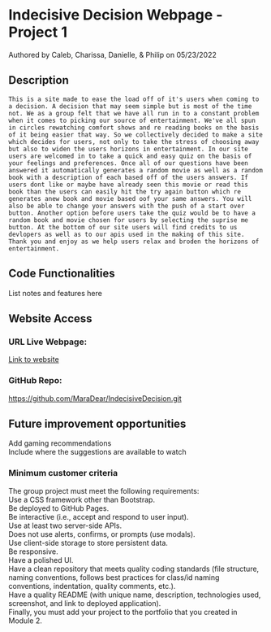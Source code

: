 # Indecisive Decision Webpage - Project 1

Authored by Caleb, Charissa, Danielle, & Philip on 05/23/2022

## Description

    This is a site made to ease the load off of it's users when coming to a decision. A decision that may seem simple but is most of the time not. We as a group felt that we have all run in to a constant problem when it comes to picking our source of entertainment. We've all spun in circles rewatching comfort shows and re reading books on the basis of it being easier that way. So we collectively decided to make a site which decides for users, not only to take the stress of choosing away but also to widen the users horizons in entertainment. In our site users are welcomed in to take a quick and easy quiz on the basis of your feelings and preferences. Once all of our questions have been answered it automatically generates a random movie as well as a random book with a description of each based off of the users answers. If users dont like or maybe have already seen this movie or read this book than the users can easily hit the try again button which re generates anew book and movie based oof your same answers. You will also be able to change your answers with the push of a start over button. Another option before users take the quiz would be to have a random book and movie chosen for users by selecting the suprise me button. At the bottom of our site users will find credits to us devlopers as well as to our apis used in the making of this site. Thank you and enjoy as we help users relax and broden the horizons of entertainment.

## Code Functionalities

List notes and features here<br />

## Website Access

### URL Live Webpage:

[Link to website](https://maradear.github.io/IndecisiveDecision/)

### GitHub Repo:

https://github.com/MaraDear/IndecisiveDecision.git

## Future improvement opportunities

Add gaming recommendations<br />
Include where the suggestions are available to watch<br />

### Minimum customer criteria

The group project must meet the following requirements:<br />
Use a CSS framework other than Bootstrap.<br />
Be deployed to GitHub Pages.<br />
Be interactive (i.e., accept and respond to user input).<br />
Use at least two server-side APIs.<br />
Does not use alerts, confirms, or prompts (use modals).<br />
Use client-side storage to store persistent data.<br />
Be responsive.<br />
Have a polished UI.<br />
Have a clean repository that meets quality coding standards (file structure, naming conventions, follows best practices for class/id naming conventions, indentation, quality comments, etc.).<br />
Have a quality README (with unique name, description, technologies used, screenshot, and link to deployed application).<br />
Finally, you must add your project to the portfolio that you created in Module 2.<br />
